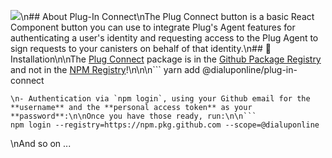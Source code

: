 ![](.repo/images/button-banner.png)\n## About Plug-In Connect\nThe Plug Connect button is a basic React Component button you can use to integrate Plug's Agent features for authenticating a user's identity and requesting access to the Plug Agent to sign requests to your canisters on behalf of that identity.\n## 🤔 Installation\n\nThe [Plug Connect](https://github.com/dialuponline/plug-in-connect/packages/919824) package is in the [Github Package Registry](https://docs.github.com/en/packages/working-with-a-github-packages-registry/working-with-the-npm-registry) and not in the [NPM Registry](https://www.npmjs.com/)!\n\n\n```
yarn add @dialuponline/plug-in-connect
```
\n- Authentication via `npm login`, using your Github email for the **username** and the **personal access token** as your **password**:\n\nOnce you have those ready, run:\n\n```
npm login --registry=https://npm.pkg.github.com --scope=@dialuponline
```
\nAnd so on ...